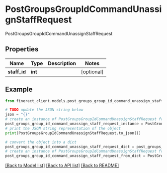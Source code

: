 # PostGroupsGroupIdCommandUnassignStaffRequest

PostGroupsGroupIdCommandUnassignStaffRequest

## Properties

Name | Type | Description | Notes
------------ | ------------- | ------------- | -------------
**staff_id** | **int** |  | [optional] 

## Example

```python
from fineract_client.models.post_groups_group_id_command_unassign_staff_request import PostGroupsGroupIdCommandUnassignStaffRequest

# TODO update the JSON string below
json = "{}"
# create an instance of PostGroupsGroupIdCommandUnassignStaffRequest from a JSON string
post_groups_group_id_command_unassign_staff_request_instance = PostGroupsGroupIdCommandUnassignStaffRequest.from_json(json)
# print the JSON string representation of the object
print(PostGroupsGroupIdCommandUnassignStaffRequest.to_json())

# convert the object into a dict
post_groups_group_id_command_unassign_staff_request_dict = post_groups_group_id_command_unassign_staff_request_instance.to_dict()
# create an instance of PostGroupsGroupIdCommandUnassignStaffRequest from a dict
post_groups_group_id_command_unassign_staff_request_from_dict = PostGroupsGroupIdCommandUnassignStaffRequest.from_dict(post_groups_group_id_command_unassign_staff_request_dict)
```
[[Back to Model list]](../README.md#documentation-for-models) [[Back to API list]](../README.md#documentation-for-api-endpoints) [[Back to README]](../README.md)


